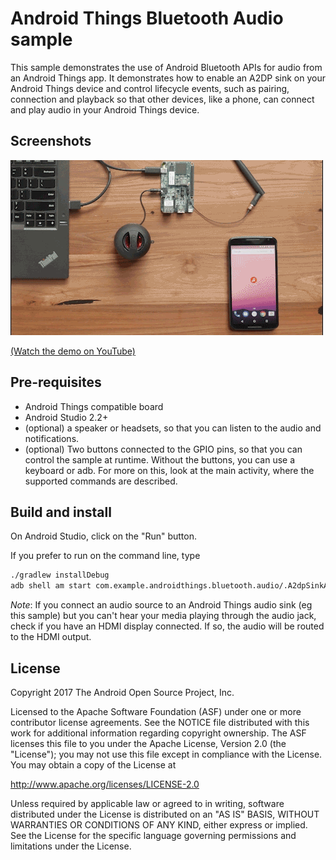 # Android Things Bluetooth Audio sample

This sample demonstrates the use of Android Bluetooth APIs for audio from an
Android Things app. It demonstrates how to enable an A2DP sink on your
Android Things device and control lifecycle events, such as pairing, connection
and playback so that other devices, like a phone, can connect and play audio in
your Android Things device.

## Screenshots

![Bluetooth Audio sample demo][demo-gif]

[(Watch the demo on YouTube)][demo-yt]

## Pre-requisites

- Android Things compatible board
- Android Studio 2.2+
- (optional) a speaker or headsets, so that you can listen to the audio and
  notifications.
- (optional) Two buttons connected to the GPIO pins, so that you can control the
  sample at runtime. Without the buttons, you can use a keyboard or adb. For
  more on this, look at the main activity, where the supported commands are
  described.

## Build and install

On Android Studio, click on the "Run" button.

If you prefer to run on the command line, type

```bash
./gradlew installDebug
adb shell am start com.example.androidthings.bluetooth.audio/.A2dpSinkActivity
```

_Note_: If you connect an audio source to an Android Things audio sink (eg this
sample) but you can't hear your media playing through the audio jack, check if
you have an HDMI display connected. If so, the audio will be routed to the HDMI
output.

## License

Copyright 2017 The Android Open Source Project, Inc.

Licensed to the Apache Software Foundation (ASF) under one or more contributor
license agreements.  See the NOTICE file distributed with this work for
additional information regarding copyright ownership.  The ASF licenses this
file to you under the Apache License, Version 2.0 (the "License"); you may not
use this file except in compliance with the License.  You may obtain a copy of
the License at

  http://www.apache.org/licenses/LICENSE-2.0

Unless required by applicable law or agreed to in writing, software
distributed under the License is distributed on an "AS IS" BASIS, WITHOUT
WARRANTIES OR CONDITIONS OF ANY KIND, either express or implied.  See the
License for the specific language governing permissions and limitations under
the License.

[demo-yt]: https://www.youtube.com/watch?v=EDV_DaspP60&list=PLWz5rJ2EKKc-GjpNkFe9q3DhE2voJscDT&index=2
[demo-gif]: demo1.gif